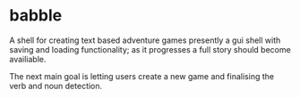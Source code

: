 # babble
A shell for creating text based adventure games
presently a gui shell with saving and loading functionality; as it progresses a full story should become availiable.

The next main goal is letting users create a new game and finalising the verb and noun detection.

